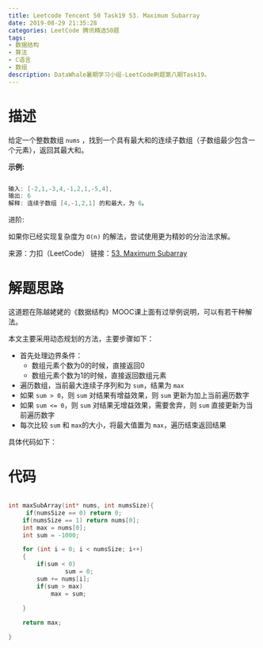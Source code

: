 ```yaml
---
title: Leetcode Tencent 50 Task19 53. Maximum Subarray
date: 2019-08-29 21:35:28
categories: LeetCode 腾讯精选50题
tags:
- 数据结构
- 算法
- C语言
- 数组
description: DataWhale暑期学习小组-LeetCode刷题第八期Task19。
---
```


# 描述

给定一个整数数组 `nums` ，找到一个具有最大和的连续子数组（子数组最少包含一个元素），返回其最大和。

**示例:**

```c

输入: [-2,1,-3,4,-1,2,1,-5,4],
输出: 6
解释: 连续子数组 [4,-1,2,1] 的和最大，为 6。

```

进阶:

如果你已经实现复杂度为 `O(n)` 的解法，尝试使用更为精妙的分治法求解。

来源：力扣（LeetCode）
链接：[53. Maximum Subarray](https://leetcode-cn.com/problems/maximum-subarray)




# 解题思路

这道题在陈越姥姥的《数据结构》MOOC课上面有过举例说明，可以有若干种解法。

本文主要采用动态规划的方法，主要步骤如下：

- 首先处理边界条件：
    - 数组元素个数为0的时候，直接返回0
    - 数组元素个数为1的时候，直接返回数组元素
- 遍历数组，当前最大连续子序列和为 `sum`，结果为 `max`
- 如果 `sum > 0`，则 `sum` 对结果有增益效果，则 `sum` 更新为加上当前遍历数字
- 如果 `sum <= 0`，则 `sum` 对结果无增益效果，需要舍弃，则 `sum` 直接更新为当前遍历数字
- 每次比较 `sum` 和 `max`的大小，将最大值置为 `max`，遍历结束返回结果


    
具体代码如下：


    
# 代码


```c

int maxSubArray(int* nums, int numsSize){
     if(numsSize == 0) return 0;
    if(numsSize == 1) return nums[0];
    int max = nums[0];
    int sum = -1000;

    for (int i = 0; i < numsSize; i++)
    {
        if(sum < 0) 
                sum = 0;
        sum += nums[i];
        if(sum > max) 
            max = sum;
           
    }

    return max;

}

``` 

